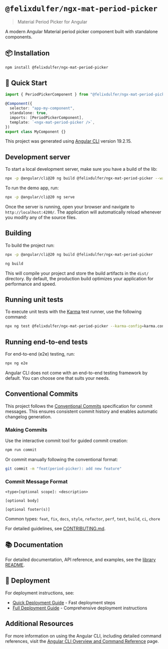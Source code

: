 # `@felixdulfer/ngx-mat-period-picker`

> Material Period Picker for Angular

A modern Angular Material period picker component built with standalone components.

## 📦 Installation

```bash
npm install @felixdulfer/ngx-mat-period-picker
```

## 🚀 Quick Start

```typescript
import { PeriodPickerComponent } from "@felixdulfer/ngx-mat-period-picker";

@Component({
  selector: "app-my-component",
  standalone: true,
  imports: [PeriodPickerComponent],
  template: `<ngx-mat-period-picker />`,
})
export class MyComponent {}
```

This project was generated using [Angular CLI](https://github.com/angular/angular-cli) version 19.2.15.

## Development server

To start a local development server, make sure you have a build of the lib:

```bash
npx -p @angular/cli@20 ng build @felixdulfer/ngx-mat-period-picker --watch
```

To run the demo app, run:

```bash
npx -p @angular/cli@20 ng serve
```

Once the server is running, open your browser and navigate to `http://localhost:4200/`. The application will automatically reload whenever you modify any of the source files.

## Building

To build the project run:

```bash
npx -p @angular/cli@20 ng build @felixdulfer/ngx-mat-period-picker
```

```bash
ng build
```

This will compile your project and store the build artifacts in the `dist/` directory. By default, the production build optimizes your application for performance and speed.

## Running unit tests

To execute unit tests with the [Karma](https://karma-runner.github.io) test runner, use the following command:

```bash
npx ng test @felixdulfer/ngx-mat-period-picker --karma-config=karma.conf.js --browsers=Firefox
```

## Running end-to-end tests

For end-to-end (e2e) testing, run:

```bash
npx ng e2e
```

Angular CLI does not come with an end-to-end testing framework by default. You can choose one that suits your needs.

## Conventional Commits

This project follows the [Conventional Commits](https://www.conventionalcommits.org/) specification for commit messages. This ensures consistent commit history and enables automatic changelog generation.

### Making Commits

Use the interactive commit tool for guided commit creation:

```bash
npm run commit
```

Or commit manually following the conventional format:

```bash
git commit -m "feat(period-picker): add new feature"
```

### Commit Message Format

```
<type>[optional scope]: <description>

[optional body]

[optional footer(s)]
```

Common types: `feat`, `fix`, `docs`, `style`, `refactor`, `perf`, `test`, `build`, `ci`, `chore`

For detailed guidelines, see [CONTRIBUTING.md](CONTRIBUTING.md).

## 📚 Documentation

For detailed documentation, API reference, and examples, see the [library README](projects/ngx-mat-period-picker/README.md).

## 🚀 Deployment

For deployment instructions, see:

- [Quick Deployment Guide](QUICK_DEPLOY.md) - Fast deployment steps
- [Full Deployment Guide](DEPLOYMENT.md) - Comprehensive deployment instructions

## Additional Resources

For more information on using the Angular CLI, including detailed command references, visit the [Angular CLI Overview and Command Reference](https://angular.dev/tools/cli) page.
